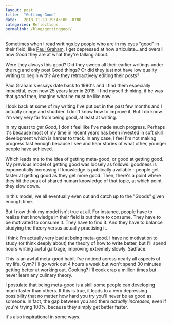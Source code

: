 ```yaml
---
layout: post
title:  "Getting Good"
date:   2018-11-29 19:45:00 -0700
categories: Reflections
permalink: /blog/gettinggood/
---
```

Sometimes when I read writings by people who are in my eyes "good" in their field, like [Paul Graham](http://www.paulgraham.com/articles.html), I get depressed at how articulate...and overall how _Good_ they are at what they're talking about. 

Were they always this good? Did they sweep all their earlier writings under the rug and only post Good things? Or did they just not have low quality writing to begin with? Are they retroactively editing their posts?

Paul Graham's essays date back to 1990's and I find them especially impactful, even now 25 years later in 2018. I find myself thinking, if he was that _good_ then, imagine what he must be like now. 

I look back at some of my writing I've put out in the past few months and I actually cringe and shudder. I don't know how to improve it. But I do know I'm very very far from being good, at least at writing.  

In my quest to  _get Good_, I don't feel like I've made much progress. Perhaps it's because most of my time in recent years has been invested in soft skill development which is harder to track. In any case, I feel I'm not making progress fast enough because I see and hear stories of what other, younger people have achieved.

Which leads me to the idea of getting meta-good, or good at getting good. My previous model of getting good was loosely as follows: 
goodness is exponentially increasing if knowledge is publically available - people get faster at getting good as they get more good. Then, there's a point where they hit the peak of shared human knowledge of that topic, at which point they slow down.

In this model, we all eventually even out and catch up to the "Goods" given enough time.

But I now think my model isn't true at all. For instance, people have to realize that knowledge in their field is out there to consume. They have to be motivated to consume it. They have to find it. And they have to balance studying the theory versus actually practising it.

I think I'm actually very bad at being meta-good. I have no motivation to study (or think deeply about) the theory of how to write better, but I'll spend hours writing awful garbage, improving extremely slowly. Sadface.

This is an awful meta-good habit I've noticed across nearly all aspects of my life. Gym? I'll go work out 4 hours a week but won't spend 30 minutes getting better at working out. Cooking? I'll cook crap a million times but never learn any culinary theory. 

I postulate that being meta-good is a skill some people can developing much faster than others. If this is true, it leads to a very depressing possibility that no matter how hard you try you'll never be as good as someone. In fact, the gap between you and them _actually increases_, even if you're trying 100%, because they simply get better faster.

It's also inspirational in some ways.

